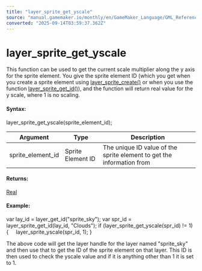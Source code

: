```yaml
---
title: "layer_sprite_get_yscale"
source: "manual.gamemaker.io/monthly/en/GameMaker_Language/GML_Reference/Asset_Management/Rooms/Sprite_Layers/layer_sprite_get_yscale.htm"
converted: "2025-09-14T03:59:37.362Z"
---
```


# layer\_sprite\_get\_yscale

This function can be used to get the current scale multiplier along the y axis for the sprite element. You give the sprite element ID (which you get when you create a sprite element using [layer\_sprite\_create()](layer_sprite_create.md) or when you use the function [layer\_sprite\_get\_id()](layer_sprite_get_id.md)), and the function will return real value for the y scale, where 1 is no scaling.

#### Syntax:

layer\_sprite\_get\_yscale(sprite\_element\_id);

| Argument | Type | Description |
| --- | --- | --- |
| sprite_element_id | Sprite Element ID | The unique ID value of the sprite element to get the information from |

#### Returns:

[Real](../../../../../../../../GameMaker_Language/GML_Overview/Data_Types.md)

#### Example:

var lay\_id = layer\_get\_id("sprite\_sky");
var spr\_id = layer\_sprite\_get\_id(lay\_id, "Clouds");
if (layer\_sprite\_get\_yscale(spr\_id) != 1)
{
    layer\_sprite\_yscale(spr\_id, 1);
}

The above code will get the layer handle for the layer named "sprite\_sky" and then use that to get the ID of the sprite element on that layer. This ID is then used to check the yscale value and if it is anything other than 1 it is set to 1.
